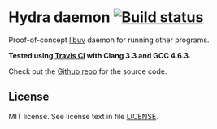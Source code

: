 Hydra daemon [![Build status][Build status image]][Build status URL]
====================================================================

Proof-of-concept [libuv] daemon for running other programs.

**Tested using [Travis CI] with Clang 3.3 and GCC 4.6.3.**

Check out the [Github repo] for the source code.

[Build status image]: https://secure.travis-ci.org/Sannis/hydrad.png?branch=master
[Build status URL]: http://travis-ci.org/Sannis/hydrad

[libuv]: https://github.com/joyent/libuv
[Travis CI]: http://travis-ci.org
[Github repo]: https://github.com/Sannis/hydrad


License
-------

MIT license. See license text in file [LICENSE](https://github.com/Sannis/node-pinba/blob/master/LICENSE).
